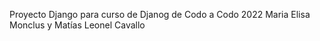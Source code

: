 Proyecto Django para curso de Djanog de Codo a Codo 2022 Maria Elisa Monclus y Matías Leonel Cavallo
